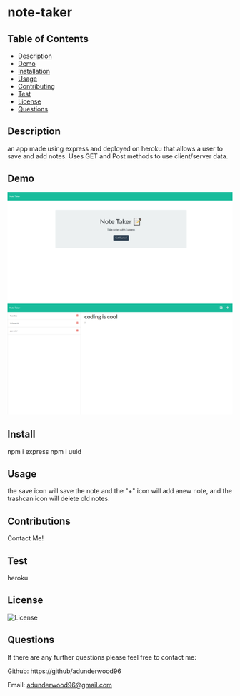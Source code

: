 # note-taker
  
  ## Table of Contents
  * [Description](#Description)
  * [Demo](#Demo)
  * [Installation](#Installation)
  * [Usage](#Usage)
  * [Contributing](#Contributing)
  * [Test](#Tests)
  * [License](#License)
  * [Questions](#Questions)
    
  ## Description
  an app made using express and deployed on heroku that allows a user to save and add notes. Uses GET and Post methods to use client/server data. 

  ## Demo
![start screen](https://github.com/adunderwood96/note-taker/blob/c653e120aa833c12111944046b22c1ea75239270/public/assets/images/start.png)
![notes](https://github.com/adunderwood96/note-taker/blob/c653e120aa833c12111944046b22c1ea75239270/public/assets/images/notes.png)


  ## Install
  npm i express npm i uuid

  ## Usage
  the save icon will save the note and the "+" icon will add anew note, and the trashcan icon will delete old notes. 

  ## Contributions
  Contact Me!

  ## Test
  heroku

  ## License
  ![License](https://img.shields.io/badge/License-MIT-yellow.svg)

  ## Questions
  If there are any further questions please feel free to contact me:

  Github: https://github/adunderwood96

  Email: adunderwood96@gmail.com